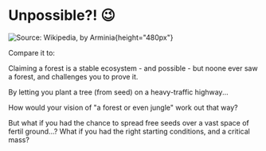 
# Unpossible?! 😉️

![Source: Wikipedia, by [Arminia](https://de.wikipedia.org/wiki/Benutzer:Arminia)](../../../images/open_source/farming/teutoburger_wald.jpg){height="480px"}

<aside class="notes">
Compare it to:

Claiming a forest is a stable ecosystem - and possible - but
noone ever saw a forest, and challenges you to prove it.

By letting you plant a tree (from seed) on a heavy-traffic highway...

How would your vision of "a forest or even jungle" work out that way?


But what if you had the chance to spread free seeds over a vast space of fertil
ground...?
What if you had the right starting conditions, and a critical mass?
</aside>
